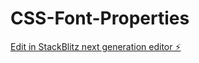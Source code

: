 # CSS-Font-Properties

[Edit in StackBlitz next generation editor ⚡️](https://stackblitz.com/~/github.com/kuldeepit/CSS-Font-Properties)